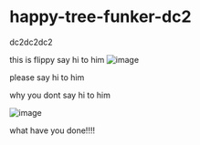 # happy-tree-funker-dc2
dc2dc2dc2


this is flippy say hi to him
![image](https://user-images.githubusercontent.com/96565532/154913556-11eff959-c267-4089-a350-673949bb84df.png)





please say hi to him

why you dont say hi to him


![image](https://user-images.githubusercontent.com/96565532/154913760-5d0a4d05-8fc2-42c7-b443-7fc80f375db3.png)





what have you done!!!!
